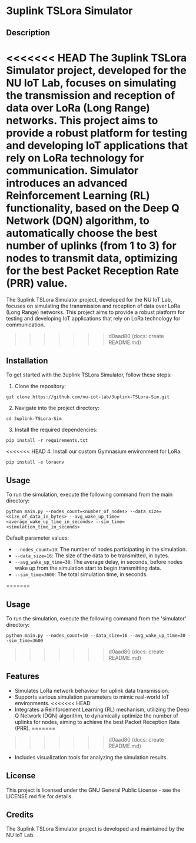 # 3uplink TSLora Simulator

## Description

<<<<<<< HEAD
The 3uplink TSLora Simulator project, developed for the NU IoT Lab, focuses on simulating the transmission and reception of data over LoRa (Long Range) networks. This project aims to provide a robust platform for testing and developing IoT applications that rely on LoRa technology for communication. Simulator introduces an advanced Reinforcement Learning (RL) functionality, based on the Deep Q Network (DQN) algorithm, to automatically choose the best number of uplinks (from 1 to 3) for nodes to transmit data, optimizing for the best Packet Reception Rate (PRR) value.
=======
The 3uplink TSLora Simulator project, developed for the NU IoT Lab, focuses on simulating the transmission and reception of data over LoRa (Long Range) networks. This project aims to provide a robust platform for testing and developing IoT applications that rely on LoRa technology for communication.
>>>>>>> d0aad80 (docs: create README.md)

## Installation

To get started with the 3uplink TSLora Simulator, follow these steps:

1. Clone the repository:

```
git clone https://github.com/nu-iot-lab/3uplink-TSLora-Sim.git
```

2. Navigate into the project directory:

```
cd 3uplink-TSLora-Sim
```

3. Install the required dependencies:

```
pip install -r requirements.txt
```

<<<<<<< HEAD
4. Install our custom Gymnasium environment for LoRa:

```
pip install -e loraenv
```

## Usage

To run the simulation, execute the following command from the main directory:

```
python main.py --nodes_count=<number_of_nodes> --data_size=<size_of_data_in_bytes> --avg_wake_up_time=<average_wake_up_time_in_seconds> --sim_time=<simulation_time_in_seconds>
```

Default parameter values:

-   `--nodes_count=10`: The number of nodes participating in the simulation.
-   `--data_size=16`: The size of the data to be transmitted, in bytes.
-   `--avg_wake_up_time=30`: The average delay, in seconds, before nodes wake up from the simulation start to begin transmitting data.
-   `--sim_time=3600`: The total simulation time, in seconds.

=======
## Usage

To run the simulation, execute the following command from the 'simulator' directory:

```
python main.py --nodes_count=10 --data_size=16 --avg_wake_up_time=30 --sim_time=3600
```

>>>>>>> d0aad80 (docs: create README.md)
## Features

-   Simulates LoRa network behaviour for uplink data transmission.
-   Supports various simulation parameters to mimic real-world IoT environments.
<<<<<<< HEAD
-   Integrates a Reinforcement Learning (RL) mechanism, utilizing the Deep Q Network (DQN) algorithm, to dynamically optimize the number of uplinks for nodes, aiming to achieve the best Packet Reception Rate (PRR).
=======
>>>>>>> d0aad80 (docs: create README.md)
-   Includes visualization tools for analyzing the simulation results.

## License

This project is licensed under the GNU General Public License - see the LICENSE.md file for details.

## Credits

The 3uplink TSLora Simulator project is developed and maintained by the NU IoT Lab.
